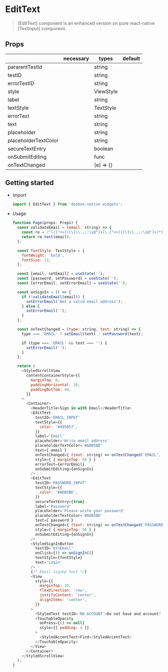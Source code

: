 # EditText
> [EditText] component is an enhanced version on pure react-native [TextInput] component.

## Props
|                      | necessary | types        | default                      |
|----------------------|-----------|--------------|------------------------------|
| pararentTestId       |           | string       |                              |
| testID               |           | string       |                              |
| errorTestID          |           | string       |                              |
| style                |           | ViewStyle    |                              |
| label                |           | string       |                              |
| textStyle            |           | TextStyle    |                              |
| errorText            |           | string       |                              |
| text                 |           | string       |                              |
| placeholder          |           | string       |                              |
| placeholderTextColor |           | string       |                              |
| secureTextEntry      |           | boolean      |                              |
| onSubmitEditing      |           | func         |                              |
| onTextChanged        |           | (e) => {}    |                              |

## Getting started

* Import
  ```javascript
  import { EditText } from 'dooboo-native-widgets';
  ```

* Usage
  ```javascript
  function Page(props: Props) {
    const validateEmail = (email: string) => {
      const re = /^(([^<>()[\]\\.,;:\s@"]+(\.[^<>()[\]\\.,;:\s@"]+)*)|(".+"))@((\[[0-9]{1,3}\.[0-9]{1,3}\.[0-9]{1,3}\.[0-9]{1,3}\])|(([a-zA-Z\-0-9]+\.)+[a-zA-Z]{2,}))$/;
      return re.test(email);
    };

    const fontStyle: TextStyle = {
      fontWeight: 'bold',
      fontSize: 13,
    };

    const [email, setEmail] = useState('');
    const [password, setPassword] = useState('');
    const [errorEmail, setErrorEmail] = useState('');

    const onSignIn = () => {
      if (!validateEmail(email)) {
        setErrorEmail('Not a valid email address');
      } else {
        setErrorEmail('');
      }
    };

    const onTextChanged = (type: string, text: string) => {
      type === 'EMAIL' ? setEmail(text) : setPassword(text);

      if (type === 'EMAIL' && text === '') {
        setErrorEmail('');
      }
    };

    return (
      <StyledScrollView
        contentContainerStyle={{
          marginTop: 8,
          paddingHorizontal: 20,
          paddingBottom: 40,
        }}
      >
        <Container>
          <HeaderTitle>Sign in with Email</HeaderTitle>
          <EditText
            testID='EMAIL_INPUT'
            textStyle={{
              color: '#495057',
            }}
            label='Email'
            placeholder='Write email address'
            placeholderTextColor='#ADB5BD'
            text={ email }
            onTextChanged={ (text: string) => onTextChanged('EMAIL', text) }
            style={ { marginTop: 50 } }
            errorText={errorEmail}
            onSubmitEditing={onSignIn}
          />
          <EditText
            testID='PASSWORD_INPUT'
            textStyle={{
              color: '#ADB5BD',
            }}
            secureTextEntry={true}
            label='Password'
            placeholder='Please write your password'
            placeholderTextColor='#ADB5BD'
            text={ password }
            onTextChanged={ (text: string) => onTextChanged('PASSWORD', text) }
            style={ { marginTop: 36 } }
            onSubmitEditing={onSignIn}
          />
          <StyledSignInButton
            testID='btnEmail'
            onClick={() => onSignIn()}
            textStyle={fontStyle}
            text='Login'
          />
          {/* Email SignUp text */}
          <View
            style={{
              marginTop: 20,
              flexDirection: 'row',
              justifyContent: 'center',
              alignItems: 'center',
            }}
          >
            <StyledText testID='NO_ACCOUNT'>Do not have and account? </StyledText>
            <TouchableOpacity
              onPress={() => null}
              style={{ padding: 4 }}
            >
              <StyledAccentText>Find</StyledAccentText>
            </TouchableOpacity>
          </View>
        </Container>
      </StyledScrollView>
    );
  }
```
